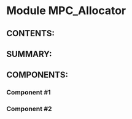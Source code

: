 Module MPC_Allocator
======================

CONTENTS:
---------
    
    

SUMMARY:
--------


COMPONENTS:
-----------

### Component #1
### Component #2
